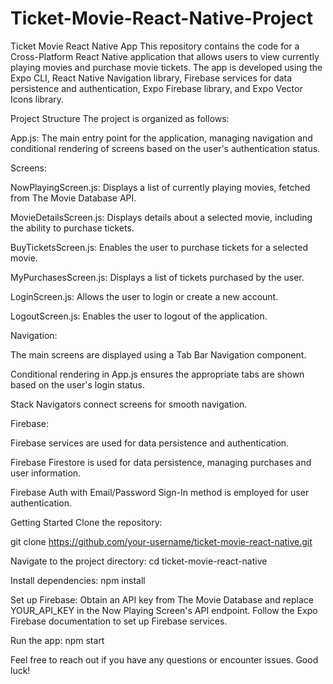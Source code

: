 # Ticket-Movie-React-Native-Project

Ticket Movie React Native App
This repository contains the code for a Cross-Platform React Native application that allows users to view currently playing movies and purchase movie tickets. The app is developed using the Expo CLI, React Native Navigation library, Firebase services for data persistence and authentication, Expo Firebase library, and Expo Vector Icons library.

Project Structure
The project is organized as follows:

App.js: The main entry point for the application, managing navigation and conditional rendering of screens based on the user's authentication status.

Screens:

NowPlayingScreen.js: Displays a list of currently playing movies, fetched from The Movie Database API.

MovieDetailsScreen.js: Displays details about a selected movie, including the ability to purchase tickets.

BuyTicketsScreen.js: Enables the user to purchase tickets for a selected movie.

MyPurchasesScreen.js: Displays a list of tickets purchased by the user.

LoginScreen.js: Allows the user to login or create a new account.

LogoutScreen.js: Enables the user to logout of the application.


Navigation:

The main screens are displayed using a Tab Bar Navigation component.

Conditional rendering in App.js ensures the appropriate tabs are shown based on the user's login status.

Stack Navigators connect screens for smooth navigation.


Firebase:

Firebase services are used for data persistence and authentication.

Firebase Firestore is used for data persistence, managing purchases and user information.

Firebase Auth with Email/Password Sign-In method is employed for user authentication.


Getting Started
Clone the repository:

git clone https://github.com/your-username/ticket-movie-react-native.git

Navigate to the project directory:
cd ticket-movie-react-native

Install dependencies:
npm install

Set up Firebase:
Obtain an API key from The Movie Database and replace YOUR_API_KEY in the Now Playing Screen's API endpoint.
Follow the Expo Firebase documentation to set up Firebase services.

Run the app:
npm start


Feel free to reach out if you have any questions or encounter issues. Good luck!
